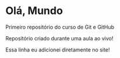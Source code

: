 # Olá, Mundo
Primeiro repositório do curso de Git e GitHub

Repositório criado durante uma aula ao vivo!

Essa linha eu adicionei diretamente no site!
